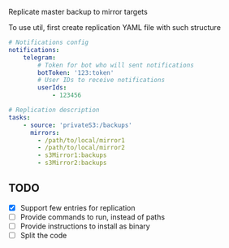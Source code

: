 Replicate master backup to mirror targets

To use util, first create replication YAML file with such structure
```yml
# Notifications config
notifications:
    telegram:
        # Token for bot who will sent notifications
        botToken: '123:token'
        # User IDs to receive notifications
        userIds:
            - 123456

# Replication description
tasks:
    - source: 'privateS3:/backups'
      mirrors:
        - /path/to/local/mirror1
        - /path/to/local/mirror2
        - s3Mirror1:backups
        - s3Mirror2:backups
```

## TODO
- [x] Support few entries for replication
- [ ] Provide commands to run, instead of paths
- [ ] Provide instructions to install as binary
- [ ] Split the code